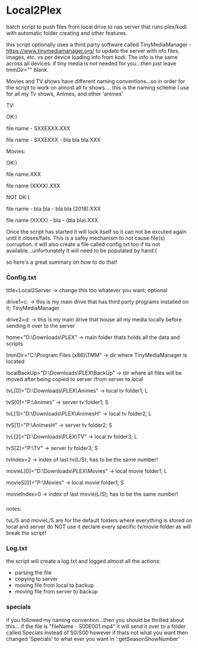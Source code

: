 # Local2Plex
batch script to push files from local drive to nas server that runs plex/kodi with automatic folder creating and other features.

this script optionally uses a third party software called TinyMediaManager - https://www.tinymediamanager.org/
to update the server with nfo files, images, etc. vs per device loading info from kodi. The info is the same across all devices.
if tiny media is not needed for you...then just leave tmmDir="" blank.

Movies and TV shows have different naming conventions...so in order for the script to work on almost all tv shows.... this is the naming 
scheme I use for all my Tv shows, Animes, and other 'animes'

TV:

OK:)

file name - SXXEXXX.XXX

file name - SXXEXXX - bla bla bla.XXX


Movies:

OK:)

file name.XXX

file name (XXXX).XXX


NOT OK:(

file name - bla bla - bla bla (2018).XXX

file name (XXXX) - bla - (bla bla).XXX


Once the script has started it will lock itself so it can not be excuted again until it closes/fails.
This is a safey mechanism to not cause file(s) corruption.
it will also create a file called config.txt too if its not available...unfortunately it will need to be populated by hand:(

so here's a great summary on how to do that!

### Config.txt

title=Local2Server -> change this too whatever you want; optional

drive1=c: -> this is my main drive that has third party programs installed on it; TinyMediaManager

drive2=d: -> this is my main drive that house all my media locally before sending it over to the server

home="D:\Downloads\PLEX" -> main folder thats holds all the data and scripts

tmmDir="C:\Program Files (x86)\TMM" -> dir where TinyMediaManager is located

localBackUp="D:\Downloads\PLEX\BackUp" -> dir where all files will be moved after being copied to server /from server to local

tvL[0]="D:\Downloads\PLEX\Animes" -> local tv folder1; L

tvS[0]="P:\Animes" -> server tv folder1; S

tvL[1]="D:\Downloads\PLEX\AnimesH" -> local tv folder2; L

tvS[1]="P:\AnimesH" -> server tv folder2; S

tvL[2]="D:\Downloads\PLEX\TV" -> local tv folder3; L

tvS[2]="P:\TV" -> server tv folder3; S

tvIndex=2 -> index of last tv(L/S); has to be the same number!

movieL[0]="D:\Downloads\PLEX\Movies" -> local movie folder1; L

movieS[0]="P:\Movies" -> local movie folder1; S

movieIndex=0 -> index of last movie(L/S); has to be the same number!

###
notes: 

tvL/S and movieL/S are for the default folders where everything is stored on local and server
do NOT use it declare every specific tv/movie folder as will break the script!

### Log.txt
the script will create a log.txt and logged almost all the actions:

* parsing the file
* copying to server
* moving file from local to backup
* moving file from server to backup

### specials
if you followed my naming convention...then you should be thrilled about this...
if the file is "fileName - S00E001.mp4" it will send it over to a folder called Specials instead of S0/S00
however if thats not what you want then changed 'Specials' to what ever you want in ':getSeasonShowNumber'
